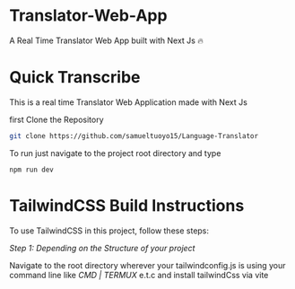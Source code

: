# Translator-Web-App
A Real Time Translator Web App built with Next Js 🔥

# Quick Transcribe

This is a real time Translator Web Application made with Next Js

first Clone the Repository

```bash
git clone https://github.com/samueltuoyo15/Language-Translator
```

To run just navigate to the project root directory and type

```bash
npm run dev
```

# TailwindCSS Build Instructions

To use TailwindCSS in this project, follow these steps:

_Step 1: Depending on the Structure of your project_

Navigate to the root directory wherever your tailwindconfig.js is using your command line like _CMD | TERMUX_ e.t.c and install tailwindCss via vite



